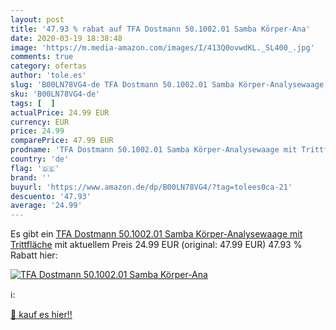 ```yaml
---
layout: post
title: '47.93 % rabat auf TFA Dostmann 50.1002.01 Samba Körper-Ana'
date: 2020-03-19 18:38:48
image: 'https://m.media-amazon.com/images/I/413Q0ovwdKL._SL400_.jpg'
comments: true
category: ofertas
author: 'tole.es'
slug: 'B00LN78VG4-de TFA Dostmann 50.1002.01 Samba Körper-Analysewaage mit...'
sku: 'B00LN78VG4-de'
tags: [  ]
actualPrice: 24.99 EUR
currency: EUR
price: 24.99
comparePrice: 47.99 EUR
prodname: 'TFA Dostmann 50.1002.01 Samba Körper-Analysewaage mit Trittfläche'
country: 'de'
flag: '🇩🇪'
brand: ''
buyurl: 'https://www.amazon.de/dp/B00LN78VG4/?tag=tolees0ca-21'
descuento: '47.93'
average: '24.99'
---
```


Es gibt ein [TFA Dostmann 50.1002.01 Samba Körper-Analysewaage mit Trittfläche](https://www.amazon.de/dp/B00LN78VG4/?tag=tolees0ca-21) mit aktuellem Preis 24.99 EUR (original: 47.99 EUR) 47.93 % Rabatt hier:

[![TFA Dostmann 50.1002.01 Samba Körper-Ana](https://m.media-amazon.com/images/I/413Q0ovwdKL._SL400_.jpg)](https://www.amazon.de/dp/B00LN78VG4/?tag=tolees0ca-21)

ℹ️:


[🛒 kauf es hier!!](https://www.amazon.de/dp/B00LN78VG4/?tag=tolees0ca-21)
